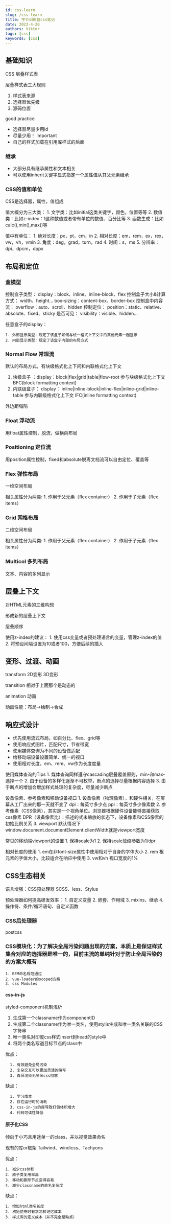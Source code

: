 ```yaml
---
id: css-learn
slug: /css-learn
title: 字节训练营css笔记
date: 2023-4-20
authors: Viktor
tags: [css]
keywords: [css]
---
```

<!--truncate-->

## 基础知识

CSS 层叠样式表

层叠样式表三大规则

1. 样式表来源
2. 选择器优先级
3. 源码位置

good practice

* 选择器尽量少用id
* 尽量少用！ important
* 自己的样式加载在引用库样式的后面

### 继承

* 大部分具有继承属性和文本相关
* 可以使用inherit关键字显式指定一个属性值从其父元素继承

### CSS的值和单位

CSS是选择器，属性，值组成

值大概分为三大类：
    1. 文字类：比如initial这类关键字，颜色，位置等等
    2. 数值类：比如z-index：1这种数值或者带有单位的数值、百分比等
    3. 函数生成：比如calc(),min(),max()等

值中有单位：
    1. 绝对长度：px，pt，cm，in
    2. 相对长度：em，rem，ex，rex，vw，vh，vmin
    3. 角度：deg，grad，turn，rad
    4. 时间：s，ms
    5. 分辨率：dpi，dpcm，dppx

## 布局和定位

### 盒模型

控制盒子类型：  display：block、inline、inline-block、flex
控制盒子大小&计算方式： width，height...    box-sizing：content-box、border-box
控制盒中内容流：    overflow：auto、scroll、hidden
控制定位：  position：static、relative、absolute、fixed、sticky
是否可见：  visibility：visible、hidden...

任意盒子的display：

    1. 外部显示类型：规定了该盒子如何与统一格式上下文中的其他元素一起显示
    2. 内部显示类型：规定了该盒子内部的布局方式

### Normal Flow 常规流

默认的布局方式，有块级格式化上下问和内联格式化上下文

1. 块级盒子 ：display：block|flex|grid|table|flow-root 参与块级格式化上下文 BFC(block formatting context)
2. 内联级盒子： display： inline|inline-block|inline-flex|inline-grid|inline-table 参与内联级格式化上下文 IFC(inline formatting context)

外边距塌陷

### Float 浮动流

用float属性控制，脱流，做横向布局

### Positioning 定位流

用position属性控制，fixed和absolute脱离文档流可以自由定位、覆盖等

### Flex 弹性布局

一维空间布局

相关属性分为两类:
    1. 作用于父元素（flex container）
    2. 作用于子元素（flex items）

### Grid  网格布局

二维空间布局

相关属性分为两类:
    1. 作用于父元素（flex container）
    2. 作用于子元素（flex items）

### Multicol 多列布局

文本、内容的多列显示

## 层叠上下文

对HTML元素的三维构想

形成新的层叠上下文

层叠顺序

使用z-index的建议：
    1. 使用css变量或者预处理语言的变量，管理z-index的值
    2. 将预设间隔设置为10或者100，方便后续的插入

## 变形、过渡、动画

transform 2D变形
          3D变形

transition 相对于上面那个是动态的

animation 动画

动画性能：布局->绘制->合成

## 响应式设计

* 优先使用流式布局，如百分比、flex、grid等
* 使用响应式图片，匹配尺寸，节省带宽
* 使用媒体查询为不同的设备做适配
* 给移动端设备设置简单、统一的视口
* 使用相对长度，em、rem、vw作为长度度量

使用媒体查询的Tips
    1. 媒体查询同样遵守cascading层叠覆盖原则，min-和max-选择一个
    2. 由于设备的多样化逐渐不可枚举，断点的选择尽量根据内容选择
    3. 由于断点的增加会增加样式处理的复杂度，尽量减少断点

设备像素、参考像素和移动设备视口
    1. 设备像素（物理像素），和硬件相关，在屏幕从工厂出来的那一天就不变了 dpi：每英寸多少点 ppi：每英寸多少像素数
    2. 参考像素（CSS像素），其实是一个视角单位。浏览器根据硬件设备能够直接获取css像素 DPR（设备像素比）：描述的式未缩放的状态下，设备像素和CSS像素的初始比例关系
    3. viewport 默认情况下window.document.documentElement.clientWidth就是viewport宽度

常见的移动端viewport的设置
    1. 保持scale为1
    2. 保持scale放缩参数为1/dpr

相对长度的使用
    1. em在非font-size属性中使用相对于自身的字体大小
    2. rem 根元素的字体大小，比较适合在响应中使用
    3. vw和vh 视口宽度的1%

## CSS生态相关

语言增强：CSS预处理器 SCSS、less、Stylus

预处理器如何提高研发效率：
    1. 自定义变量
    2. 嵌套、作用域
    3. mixins、继承
    4. 操作符、条件/循环语句、自定义函数

### CSS后处理器

postcss

### CSS模块化：为了解决全局污染问题出现的方案，本质上是保证样式集合对应的选择器是唯一的，目前主流的单纯针对于防止全局污染的的方案大概有

    1. BEM命名规范通过
    2. vue-loader的scoped方案
    3. css Modules

#### css-in-js

styled-component机制浅析

1. 生成第一个classname作为componentID
2. 生成第二个classname作为唯一类名，使用stylis生成和唯一类名关联的CSS字符串
3. 唯一类名对印度css样式insert到head的style中
4. 将两个类名写道目标节点的class中

优点：

      1. 有效避免全局污染
      2. 复杂交互可以更加灵活的编写
      3. 首屏渲染无多余css阻塞

缺点：

      1. 学习成本
      2. 存在运行时的消耗
      3. css-in-js的库导致打包体积增大
      4. 代码可读性降低

#### 原子化CSS

倾向于小巧且用途单一的class，并以视觉效果命名

现有的库or框架
Tailwind、windicss、Tachyons

优点：

    1. 减少css体积
    2. 原子类复用率高
    3. 移动和删除节点变得容易
    4. 减少classname的命名复杂度

缺点：

    1. 增加html类名长度
    2. 初始使用时有学习和记忆成本
    3. 样式库的定义成本（并不完全是缺点）
